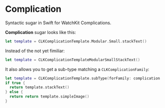 # Complication

Syntactic sugar in Swift for WatchKit Complications.

**Complication** sugar looks like this:
```swift
let template = CLKComplicationTemplate.Modular.Small.stackText()
```
Instead of the not yet fimiliar:
```swift
let template = CLKComplicationTemplateModularSmallStackText()
```

It also allows you to get a sub-type matching a `CLKComplicationFamily`:
```swift
let template = CLKComplicationTemplate.subType(forFamily: complication.family) as! CLKComplicationTemplate.Modular.Small.Type
if true {
  return template.stackText()
} else {
  return return template.simpleImage()
}
```

